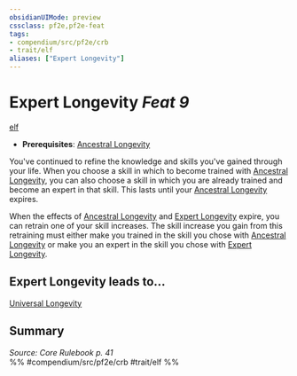 ```yaml
---
obsidianUIMode: preview
cssclass: pf2e,pf2e-feat
tags:
- compendium/src/pf2e/crb
- trait/elf
aliases: ["Expert Longevity"]
---
```

# Expert Longevity  *Feat 9*  
[elf](../../Rules/traits/elf.md)  

- **Prerequisites**: [Ancestral Longevity](ancestral-longevity.md)

You've continued to refine the knowledge and skills you've gained through your life. When you choose a skill in which to become trained with [Ancestral Longevity](ancestral-longevity.md), you can also choose a skill in which you are already trained and become an expert in that skill. This lasts until your [Ancestral Longevity](ancestral-longevity.md) expires.

When the effects of [Ancestral Longevity](ancestral-longevity.md) and [Expert Longevity](../../../..//TTRPGShare-Pathfinder-2E-Vault/compendium/feats/expert-longevity.md) expire, you can retrain one of your skill increases. The skill increase you gain from this retraining must either make you trained in the skill you chose with [Ancestral Longevity](ancestral-longevity.md) or make you an expert in the skill you chose with [Expert Longevity](../../../..//TTRPGShare-Pathfinder-2E-Vault/compendium/feats/expert-longevity.md).

## Expert Longevity leads to...

[Universal Longevity](universal-longevity.md)

## Summary

*Source: Core Rulebook p. 41*  
%% #compendium/src/pf2e/crb #trait/elf %%